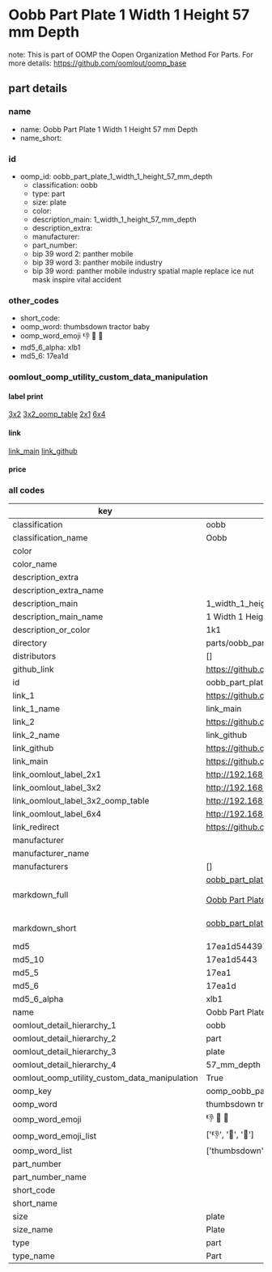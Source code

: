 # Oobb Part Plate 1 Width 1 Height 57 mm Depth  

note: This is part of OOMP the Oopen Organization Method For Parts. For more details: https://github.com/oomlout/oomp_base

##  part details
  







### name
* name: Oobb Part Plate 1 Width 1 Height 57 mm Depth
* name_short: 
### id
* oomp_id: oobb_part_plate_1_width_1_height_57_mm_depth
  * classification: oobb
  * type: part
  * size: plate
  * color: 
  * description_main: 1_width_1_height_57_mm_depth
  * description_extra: 
  * manufacturer: 
  * part_number: 
  * bip 39 word 2: panther mobile
  * bip 39 word 3: panther mobile industry
  * bip 39 word: panther mobile industry spatial maple replace ice nut mask inspire vital accident

### other_codes
* short_code: 
* oomp_word: thumbsdown tractor baby
* oomp_word_emoji :thumbsdown: :tractor: :baby:
* md5_6_alpha: xlb1
* md5_6: 17ea1d






### oomlout_oomp_utility_custom_data_manipulation
#### label print
[3x2](http://192.168.1.245:1112/?label=oomp%20xlb1)
[3x2_oomp_table](http://192.168.1.108:1112/?label=oomp%20xlb1)
[2x1](http://192.168.1.242:1112/?label=oomp%20xlb1)
[6x4](http://192.168.1.55:1112/?label=oomp%20xlb1)    

#### link

[link_main](https://github.com/oomlout/oomlout_oomp_version_1_messy/tree/main/parts/oobb_part_plate_1_width_1_height_57_mm_depth) [link_github](https://github.com/oomlout/oomlout_oomp_version_1_messy/tree/main/parts/oobb_part_plate_1_width_1_height_57_mm_depth)                             

#### price







### all codes 
| key | value |  
| --- | --- |  
| classification | oobb |  
| classification_name | Oobb |  
| color |  |  
| color_name |  |  
| description_extra |  |  
| description_extra_name |  |  
| description_main | 1_width_1_height_57_mm_depth |  
| description_main_name | 1 Width 1 Height 57 mm Depth |  
| description_or_color | 1k1 |  
| directory | parts/oobb_part_plate_1_width_1_height_57_mm_depth |  
| distributors | [] |  
| github_link | https://github.com/oomlout/oomlout_oomp_part_src/tree/main/parts/oobb_part_plate_1_width_1_height_57_mm_depth |  
| id | oobb_part_plate_1_width_1_height_57_mm_depth |  
| link_1 | https://github.com/oomlout/oomlout_oomp_version_1_messy/tree/main/parts/oobb_part_plate_1_width_1_height_57_mm_depth |  
| link_1_name | link_main |  
| link_2 | https://github.com/oomlout/oomlout_oomp_version_1_messy/tree/main/parts/oobb_part_plate_1_width_1_height_57_mm_depth |  
| link_2_name | link_github |  
| link_github | https://github.com/oomlout/oomlout_oomp_version_1_messy/tree/main/parts/oobb_part_plate_1_width_1_height_57_mm_depth |  
| link_main | https://github.com/oomlout/oomlout_oomp_version_1_messy/tree/main/parts/oobb_part_plate_1_width_1_height_57_mm_depth |  
| link_oomlout_label_2x1 | http://192.168.1.242:1112/?label=oomp%20xlb1 |  
| link_oomlout_label_3x2 | http://192.168.1.245:1112/?label=oomp%20xlb1 |  
| link_oomlout_label_3x2_oomp_table | http://192.168.1.108:1112/?label=oomp%20xlb1 |  
| link_oomlout_label_6x4 | http://192.168.1.55:1112/?label=oomp%20xlb1 |  
| link_redirect | https://github.com/oomlout/oomlout_oomp_version_1_messy/tree/main/parts/oobb_part_plate_1_width_1_height_57_mm_depth |  
| manufacturer |  |  
| manufacturer_name |  |  
| manufacturers | [] |  
| markdown_full | [oobb_part_plate_1_width_1_height_57_mm_depth](none)<br>[](none)<br>[Oobb Part Plate 1 Width 1 Height 57 Mm Depth](none)<br><br> |  
| markdown_short | [oobb_part_plate_1_width_1_height_57_mm_depth](none)<br><br> |  
| md5 | 17ea1d544397ae06db43cd08e6639cfe |  
| md5_10 | 17ea1d5443 |  
| md5_5 | 17ea1 |  
| md5_6 | 17ea1d |  
| md5_6_alpha | xlb1 |  
| name | Oobb Part Plate 1 Width 1 Height 57 mm Depth |  
| oomlout_detail_hierarchy_1 | oobb |  
| oomlout_detail_hierarchy_2 | part |  
| oomlout_detail_hierarchy_3 | plate |  
| oomlout_detail_hierarchy_4 | 57_mm_depth |  
| oomlout_oomp_utility_custom_data_manipulation | True |  
| oomp_key | oomp_oobb_part_plate_1_width_1_height_57_mm_depth |  
| oomp_word | thumbsdown tractor baby |  
| oomp_word_emoji | :thumbsdown: :tractor: :baby: |  
| oomp_word_emoji_list | [':thumbsdown:', ':tractor:', ':baby:'] |  
| oomp_word_list | ['thumbsdown', 'tractor', 'baby'] |  
| part_number |  |  
| part_number_name |  |  
| short_code |  |  
| short_name |  |  
| size | plate |  
| size_name | Plate |  
| type | part |  
| type_name | Part |  
